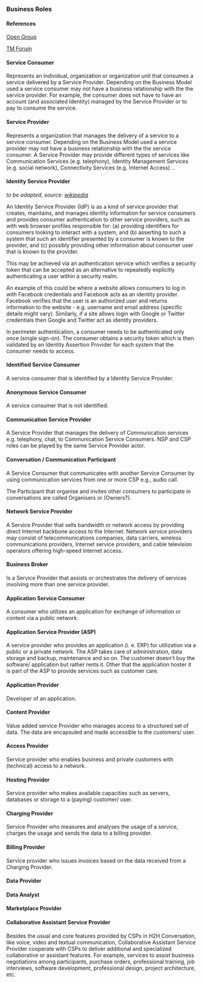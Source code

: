 

### Business Roles

#### References

[Open Group](http://www.opengroup.org/standards/soa)

[TM Forum](http://www.tmforum.org/KnowledgeDownloadDetail/9285/home.html?artf=artf2301#AnchorDownload)

#### Service Consumer

Represents an  individual, organization or organization unit that consumes a service delivered by a Service Provider. 
Depending on the Business Model used a service consumer may not have a business relationship with the the service provider.
For example, the consumer does not have to have an account (and associated Identity) managed by the Service Provider or to pay to consume the service.

#### Service Provider

Represents a organization that manages the delivery of a service to a service consumer. 
Depending on the Business Model used a service provider may not have a business relationship with the the service consumer.
A Service Provider may provide different types of services like Communication Services (e.g. telephony), Identity Management Services (e.g. social network), Connectivity Services (e.g. Internet Access)
..

#### Identity Service Provider

 _to be adapted, source: [wikipedia](http://en.wikipedia.org/wiki/Identity_provider)_
 
An Identity Service Provider (IdP) is as a kind of service provider that creates, maintains, and manages identity information for service consumers and provides consumer authentication to other service providers, such as with web browser profiles responsible for:
(a) providing identifiers for consumers looking to interact with a system, and 
(b) asserting to such a system that such an identifier presented by a consumer is known to the provider, and 
(c) possibly providing other information about consumer user that is known to the provider. 

This may be achieved via an authentication service which verifies a security token that can be accepted as an alternative to repeatedly explicitly authenticating a user within a security realm.

An example of this could be where a website allows consumers to log in with Facebook credentials and Facebook acts as an identity provider. Facebook verifies that the user is an authorized user and returns information to the website - e.g. username and email address (specific details might vary). 
Similarly, if a site allows login with Google or Twitter credentials then Google and Twitter act as identity providers.

In perimeter authentication, a consumer needs to be authenticated only once (single sign-on). The consumer obtains a security token which is then validated by an Identity Assertion Provider for each system that the consumer needs to access.

#### Identified Service Consumer

A service consumer that is identified by a Identity Service Provider.

#### Anonymous Service Consumer

A service consumer that is not identified.

#### Communication Service Provider

A Service Provider that manages the delivery of Communication services e.g. telephony, chat, to Communication Service Consumers. NSP and CSP roles can be played by the same Service Provider actor.

#### Conversation / Communication Participant

A Service Consumer that communicates with another Service Consumer by using communication services from one or more CSP e.g., audio call. 

The Participant that organise and invites other consumers to participate in conversations are called Organisers or (Owners?).

#### Network Service Provider

A Service Provider that sells bandwidth or network access by providing direct Internet backbone access to the Internet. Network service providers may consist of telecommunications companies, data carriers, wireless communications providers, Internet service providers, and cable television operators offering high-speed Internet access.

#### Business Broker

Is a Service Provider that assists or orchestrates the delivery of services involving more than one service provider.

#### Application Service Consumer

A consumer who utilizes an application for exchange of information or content via a public network.

#### Application Service Provider (ASP)

A service provider who provides an application (i. e. ERP) for utilization via a public or a private network.
The ASP takes care of administration, data storage and backup, maintenance and so on. The customer doesn't buy the software/ application but rather rents it. 
Other that the application hoster it is part of the ASP to provide services such as customer care.

#### Application Provider

Developer of an application.

#### Content Provider

Value added service Provider who manages access to a structured set of data. The data are encapsuled and made accessible to the customers/ user.

#### Access Provider

Service provider who enables business and private customers with (technical) access to a network.

#### Hosting Provider

Service provider  who makes available capacities such as servers, databases or storage to a (paying) customer/ user.

#### Charging Provider

Service Provider who measures and analyses the usage of a service, charges the usage and sends the data to a billing provider.

#### Billing Provider

Service provider who issues invoices based on the data received from a Charging Provider.

#### Data Provider

#### Data Analyst

#### Marketplace Provider

#### Collaborative Assistant Service Provider

Besides the usual and core features provided by CSPs in H2H Conversation, like voice, video and textual communication, Collaborative Assistant Service Provider cooperate with CSPs to deliver additional and specialized collaborative or assistant features. For example, services to assist business negotiations among participants, purchase orders, professional training, job interviews, software development, professional design, project architecture, etc.

